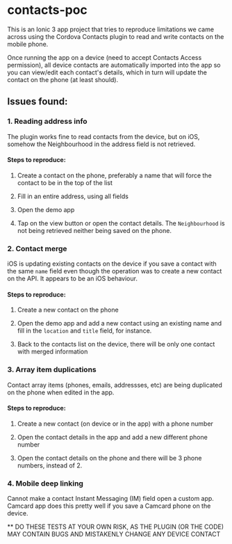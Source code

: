 # contacts-poc

This is an Ionic 3 app project that tries to reproduce limitations we came across using the Cordova Contacts plugin to read and write contacts on the mobile phone.

Once running the app on a device (need to accept Contacts Access permission), all device contacts are automatically imported into the app so you can view/edit each contact's details, which in turn will update the contact on the phone (at least should).


## Issues found:

### 1. Reading address info
The plugin works fine to read contacts from the device, but on iOS, somehow the Neighbourhood in the address field is not retrieved.

#### Steps to reproduce:

1. Create a contact on the phone, preferably a name that will force the contact to be in the top of the list

2. Fill in an entire address, using all fields

3. Open the demo app

4. Tap on the view button or open the contact details. The `Neighbourhood` is not being retrieved neither being saved on the phone.


### 2. Contact merge
iOS is updating existing contacts on the device if you save a contact with the same `name` field even though the operation was to create a new contact on the API. It appears to be an iOS behaviour.

#### Steps to reproduce:

1. Create a new contact on the phone

2. Open the demo app and add a new contact using an existing name and fill in the `location` and `title` field, for instance.

3. Back to the contacts list on the device, there will be only one contact with merged information


### 3. Array item duplications
Contact array items (phones, emails, addressses, etc) are being duplicated on the phone when edited in the app.

#### Steps to reproduce:

1. Create a new contact (on device or in the app) with a phone number

2. Open the contact details in the app and add a new different phone number

3. Open the contact details on the phone and there will be 3 phone numbers, instead of 2.


### 4. Mobile deep linking
Cannot make a contact Instant Messaging (IM) field open a custom app. Camcard app does this pretty well if you save a Camcard phone on the device.


** DO THESE TESTS AT YOUR OWN RISK, AS THE PLUGIN (OR THE CODE) MAY CONTAIN BUGS AND MISTAKENLY CHANGE ANY DEVICE CONTACT
